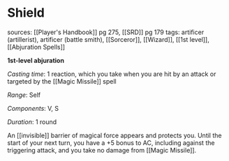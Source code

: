 # Shield
sources: [[Player's Handbook]] pg 275, [[SRD]] pg 179
tags: artificer (artillerist), artificer (battle smith), [[Sorceror]], [[Wizard]], [[1st level]], [[Abjuration Spells]]

**1st-level abjuration**

*Casting time*: 1 reaction, which you take when you are hit by an attack or targeted by the [[Magic Missile]] spell

*Range*: Self

*Components*: V, S

*Duration*: 1 round

An [[invisible]] barrier of magical force appears and protects you. Until the start of your next turn, you have a +5 bonus to AC, including against the triggering attack, and you take no damage from [[Magic Missile]].
